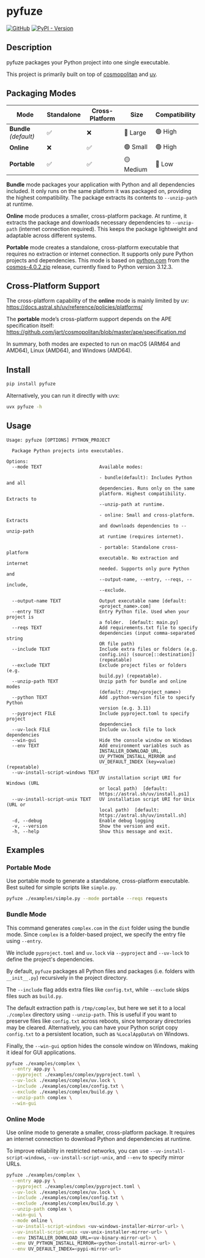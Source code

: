 # pyfuze

[![GitHub](https://img.shields.io/badge/GitHub-5c5c5c)](https://github.com/TanixLu/pyfuze)
[![PyPI - Version](https://img.shields.io/pypi/v/pyfuze)](https://pypi.org/project/pyfuze/)

## Description

pyfuze packages your Python project into one single executable.

This project is primarily built on top of [cosmopolitan](https://github.com/jart/cosmopolitan) and [uv](https://github.com/astral-sh/uv).

## Packaging Modes

| Mode                   | Standalone | Cross-Platform | Size       | Compatibility |
|------------------------|------------|----------------|------------|----------------|
| **Bundle** *(default)* | ✅          | ❌             | 🔴 Large   | 🟢 High         |
| **Online**             | ❌          | ✅             | 🟢 Small   | 🟢 High         |
| **Portable**           | ✅          | ✅             | 🟡 Medium  | 🔴 Low          |

**Bundle** mode packages your application with Python and all dependencies included. It only runs on the same platform it was packaged on, providing the highest compatibility. The package extracts its contents to `--unzip-path` at runtime.

**Online** mode produces a smaller, cross-platform package. At runtime, it extracts the package and downloads necessary dependencies to `--unzip-path` (internet connection required). This keeps the package lightweight and adaptable across different systems.

**Portable** mode creates a standalone, cross-platform executable that requires no extraction or internet connection. It supports only pure Python projects and dependencies. This mode is based on [python.com](https://github.com/jart/cosmopolitan/wiki/python.com) from the [cosmos-4.0.2.zip](https://github.com/jart/cosmopolitan/releases/tag/4.0.2) release, currently fixed to Python version 3.12.3.

## Cross-Platform Support

The cross-platform capability of the **online** mode is mainly limited by uv: https://docs.astral.sh/uv/reference/policies/platforms/

The **portable** mode’s cross-platform support depends on the APE specification itself: https://github.com/jart/cosmopolitan/blob/master/ape/specification.md

In summary, both modes are expected to run on macOS (ARM64 and AMD64), Linux (AMD64), and Windows (AMD64).

## Install

```bash
pip install pyfuze
```

Alternatively, you can run it directly with uvx:

```bash
uvx pyfuze -h
```

## Usage

```text
Usage: pyfuze [OPTIONS] PYTHON_PROJECT

  Package Python projects into executables.

Options:
  --mode TEXT                     Available modes:

                                  - bundle(default): Includes Python and all
                                  dependencies. Runs only on the same
                                  platform. Highest compatibility. Extracts to
                                  --unzip-path at runtime.

                                  - online: Small and cross-platform. Extracts
                                  and downloads dependencies to --unzip-path
                                  at runtime (requires internet).

                                  - portable: Standalone cross-platform
                                  executable. No extraction and internet
                                  needed. Supports only pure Python and
                                  --output-name, --entry, --reqs, --include,
                                  --exclude.

  --output-name TEXT              Output executable name [default:
                                  <project_name>.com]
  --entry TEXT                    Entry Python file. Used when your project is
                                  a folder.  [default: main.py]
  --reqs TEXT                     Add requirements.txt file to specify
                                  dependencies (input comma-separated string
                                  OR file path)
  --include TEXT                  Include extra files or folders (e.g.
                                  config.ini) (source[::destination])
                                  (repeatable)
  --exclude TEXT                  Exclude project files or folders (e.g.
                                  build.py) (repeatable).
  --unzip-path TEXT               Unzip path for bundle and online modes
                                  (default: /tmp/<project_name>)
  --python TEXT                   Add .python-version file to specify Python
                                  version (e.g. 3.11)
  --pyproject FILE                Include pyproject.toml to specify project
                                  dependencies
  --uv-lock FILE                  Include uv.lock file to lock dependencies
  --win-gui                       Hide the console window on Windows
  --env TEXT                      Add environment variables such as
                                  INSTALLER_DOWNLOAD_URL,
                                  UV_PYTHON_INSTALL_MIRROR and
                                  UV_DEFAULT_INDEX (key=value) (repeatable)
  --uv-install-script-windows TEXT
                                  UV installation script URI for Windows (URL
                                  or local path)  [default:
                                  https://astral.sh/uv/install.ps1]
  --uv-install-script-unix TEXT   UV installation script URI for Unix (URL or
                                  local path)  [default:
                                  https://astral.sh/uv/install.sh]
  -d, --debug                     Enable debug logging
  -v, --version                   Show the version and exit.
  -h, --help                      Show this message and exit.
```

## Examples

### Portable Mode

Use portable mode to generate a standalone, cross-platform executable.
Best suited for simple scripts like `simple.py`.

```bash
pyfuze ./examples/simple.py --mode portable --reqs requests
```

### Bundle Mode

This command generates `complex.com` in the `dist` folder using the bundle mode.
Since `complex` is a folder-based project, we specify the entry file using `--entry`.

We include `pyproject.toml` and `uv.lock` via `--pyproject` and `--uv-lock` to define the project's dependencies.

By default, `pyfuze` packages all Python files and packages (i.e. folders with `__init__.py`) recursively in the project directory.

The `--include` flag adds extra files like `config.txt`, while `--exclude` skips files such as `build.py`.

The default extraction path is `/tmp/complex`, but here we set it to a local `./complex` directory using `--unzip-path`.
This is useful if you want to preserve files like `config.txt` across reboots, since temporary directories may be cleared.
Alternatively, you can have your Python script copy `config.txt` to a persistent location, such as `%LocalAppData%` on Windows.

Finally, the `--win-gui` option hides the console window on Windows, making it ideal for GUI applications.

```bash
pyfuze ./examples/complex \
  --entry app.py \
  --pyproject ./examples/complex/pyproject.toml \
  --uv-lock ./examples/complex/uv.lock \
  --include ./examples/complex/config.txt \
  --exclude ./examples/complex/build.py \
  --unzip-path complex \
  --win-gui
```

### Online Mode

Use online mode to generate a smaller, cross-platform package.
It requires an internet connection to download Python and dependencies at runtime.

To improve reliability in restricted networks, you can use `--uv-install-script-windows`, `--uv-install-script-unix`, and `--env` to specify mirror URLs.

```bash
pyfuze ./examples/complex \
  --entry app.py \
  --pyproject ./examples/complex/pyproject.toml \
  --uv-lock ./examples/complex/uv.lock \
  --include ./examples/complex/config.txt \
  --exclude ./examples/complex/build.py \
  --unzip-path complex \
  --win-gui \
  --mode online \
  --uv-install-script-windows <uv-windows-installer-mirror-url> \
  --uv-install-script-unix <uv-unix-installer-mirror-url> \
  --env INSTALLER_DOWNLOAD_URL=<uv-binary-mirror-url> \
  --env UV_PYTHON_INSTALL_MIRROR=<python-install-mirror-url> \
  --env UV_DEFAULT_INDEX=<pypi-mirror-url>
```
